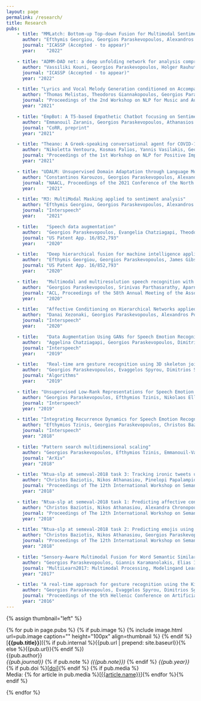 ```yaml
---
layout: page
permalink: /research/
title: Research
pubs:
    - title: "MMLatch: Bottom-up Top-down Fusion for Multimodal Sentiment Analysis"
      author: "Efthymis Georgiou, Georgios Paraskevopoulos, Alexandros Potamianos"
      journal: "ICASSP (Accepted - to appear)"
      year:    "2022"

    - title: "ADMM-DAD net: a deep unfolding network for analysis compressed sensing"
      author: "Vassiliki Kouni, Georgios Paraskevopoulos, Holger Rauhut, Georgios Alexandropoulos"
      journal: "ICASSP (Accepted - to appear)"
      year: "2022"

    - title: "Lyrics and Vocal Melody Generation conditioned on Accompaniment"
      author: "Thomas Melistas, Theodoros Giannakopoulos, Georgios Paraskevopoulos"
      journal: "Proceedings of the 2nd Workshop on NLP for Music and Audio (NLP4MusA 2021)"
      year: "2021"

    - title: "EmpBot: A T5-based Empathetic Chatbot focusing on Sentiments"
      author: "Emmanouil Zaranis, Georgios Paraskevopoulos, Athanasios Katsamanis, Alexandros Potamianos"
      journal: "CoRR, preprint"
      year: "2021"

    - title: "Theano: A Greek-speaking conversational agent for COVID-19"
      author: "Nikoletta Ventoura, Kosmas Palios, Yannis Vasilakis, Georgios Paraskevopoulos, Athanasios Katsamanis, Vassilis Katsouros"
      journal: "Proceedings of the 1st Workshop on NLP for Positive Impact"
      year: "2021"

    - title: "UDALM: Unsupervised Domain Adaptation through Language Modeling"
      author: "Constantinos Karouzos, Georgios Paraskevopoulos, Alexandros Potamianos"
      journal: "NAACL, Proceedings of the 2021 Conference of the North American Chapter of the Association for Computational Linguistics: Human Language Technologies"
      year:    "2021"

    - title: "M3: MultiModal Masking applied to sentiment analysis"
      author: "Efthymis Georgiou, Georgios Paraskevopoulos, Alexandros Potamianos"
      journal: "Interspeech"
      year:    "2021"

    - title:   "Speech data augmentation"
      author:  "Georgios Paraskevopoulos, Evangelia Chatziagapi, Theodoros Giannakopoulos, Alexandros Potamianos, Shrikanth Narayanan"
      journal: "US Patent App. 16/852,793"
      year:    "2020"

    - title:   "Deep hierarchical fusion for machine intelligence applications"
      author:  "Efthymis Georgiou, Georgios Paraskevopoulos, James Gibson, Alexandros Potamianos, Shrikanth Narayanan"
      journal: "US Patent App. 16/852,793"
      year:    "2020"

    - title:   "Multimodal and multiresolution speech recognition with transformers"
      author:  "Georgios Paraskevopoulos, Srinivas Parthasarathy, Aparna Khare, Shiva Sundaram"
      journal: "ACL, Proceedings of the 58th Annual Meeting of the Association for Computational Linguistics"
      year:    "2020"

    - title:   "Affective Conditioning on Hierarchical Networks applied to Depression Detection from Transcribed Clinical Interviews"
      author:  "Danai Xezonaki, Georgios Paraskevopoulos, Alexandros Potamianos, Shrikanth Narayanan"
      journal: "Interspeech"
      year:    "2020"

    - title:   "Data Augmentation Using GANs for Speech Emotion Recognition"
      author:  "Aggelina Chatziagapi, Georgios Paraskevopoulos, Dimitris Sgouropoulos, Georgios Pantazopoulos, Malvina Nikandrou, Theodoros Giannakopoulos, Athanasios Katsamanis, Alexandros Potamianos, Shrikanth Narayanan"
      journal: "Interspeech"
      year:    "2019"

    - title:   "Real-time arm gesture recognition using 3D skeleton joint data"
      author:  "Georgios Paraskevopoulos, Evaggelos Spyrou, Dimitrios Sgouropoulos, Theodoros Giannakopoulos, Phivos Mylonas"
      journal: "Algorithms"
      year:    "2019"

    - title: "Unsupervised Low-Rank Representations for Speech Emotion Recognition"
      author: "Georgios Paraskevopoulos, Efthymios Tzinis, Nikolaos Ellinas, Theodoros Giannakopoulos, Alexandros Potamianos"
      journal: "Interspeech"
      year: "2019"

    - title: "Integrating Recurrence Dynamics for Speech Emotion Recognition"
      author: "Efthymios Tzinis, Georgios Paraskevopoulos, Christos Baziotis, Alexandros Potamianos"
      journal: "Interspeech"
      year: "2018"

    - title: "Pattern search multidimensional scaling"
      author: "Georgios Paraskevopoulos, Efthymios Tzinis, Emmanouil-Vasileios Vlatakis-Gkaragkounis, Alexandros Potamianos"
      journal: "ArXiv"
      year: "2018"

    - title: "Ntua-slp at semeval-2018 task 3: Tracking ironic tweets using ensembles of word and character level attentive rnns"
      author: "Christos Baziotis, Nikos Athanasiou, Pinelopi Papalampidi, Athanasia Kolovou, Georgios Paraskevopoulos, Nikolaos Ellinas, Alexandros Potamianos"
      journal: "Proceedings of The 12th International Workshop on Semantic Evaluation"
      year: "2018"

    - title: "Ntua-slp at semeval-2018 task 1: Predicting affective content in tweets with deep attentive rnns and transfer learning"
      author: "Christos Baziotis, Nikos Athanasiou, Alexandra Chronopoulou, Athanasia Kolovou, Georgios Paraskevopoulos, Nikolaos Ellinas, Shrikanth Narayanan, Alexandros Potamianos"
      journal: "Proceedings of The 12th International Workshop on Semantic Evaluation"
      year: "2018"

    - title: "Ntua-slp at semeval-2018 task 2: Predicting emojis using rnns with context-aware attention"
      author: "Christos Baziotis, Nikos Athanasiou, Georgios Paraskevopoulos, Nikolaos Ellinas, Athanasia Kolovou, Alexandros Potamianos"
      journal: "Proceedings of The 12th International Workshop on Semantic Evaluation"
      year: "2018"

    - title: "Sensory-Aware Multimodal Fusion for Word Semantic Similarity Estimation"
      author: "Georgios Paraskevopoulos, Giannis Karamanolakis, Elias Iosif, Aggelos Pikrakis, Alexandros Potamianos"
      journal: "MultiLearn2017: Multimodal Processing, Modelingand Learning for Human-Computer/Robot Interaction Workshop"
      year: "2017"

    - title: "A real-time approach for gesture recognition using the Kinect sensor"
      author: "Georgios Paraskevopoulos, Evaggelos Spyrou, Dimitrios Sgouropoulos"
      journal: "Proceedings of the 9th Hellenic Conference on Artificial Intelligence"
      year: "2016"
---
```


<!-- ## Publications -->

{% assign thumbnail="left" %}

{% for pub in page.pubs %}
{% if pub.image %}
{% include image.html url=pub.image caption="" height="100px" align=thumbnail %}
{% endif %}
[**{{pub.title}}**]({% if pub.internal %}{{pub.url | prepend: site.baseurl}}{% else %}{{pub.url}}{% endif %})<br />
{{pub.author}}<br />
*{{pub.journal}}*
{% if pub.note %} *({{pub.note}})*
{% endif %} *{{pub.year}}* {% if pub.doi %}[[doi]({{pub.doi}})]{% endif %}
{% if pub.media %}<br />Media: {% for article in pub.media %}[[{{article.name}}]({{article.url}})]{% endfor %}{% endif %}

{% endfor %}
